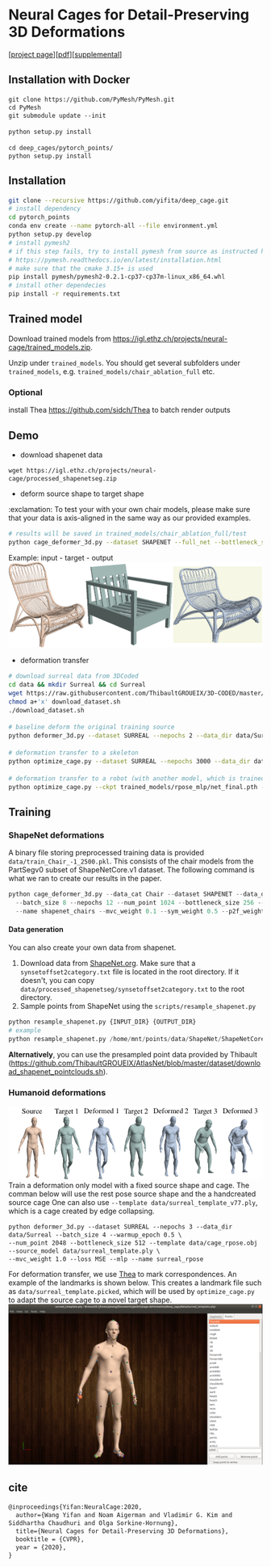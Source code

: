 # Neural Cages for Detail-Preserving 3D Deformations
[[project page][project-page]][[pdf][pdf]][[supplemental][supp-pdf]]

## Installation with Docker
```
git clone https://github.com/PyMesh/PyMesh.git
cd PyMesh
git submodule update --init

python setup.py install

cd deep_cages/pytorch_points/
python setup.py install

```
## Installation
```bash
git clone --recursive https://github.com/yifita/deep_cage.git
# install dependency
cd pytorch_points
conda env create --name pytorch-all --file environment.yml
python setup.py develop
# install pymesh2
# if this step fails, try to install pymesh from source as instructed here
# https://pymesh.readthedocs.io/en/latest/installation.html
# make sure that the cmake 3.15+ is used
pip install pymesh/pymesh2-0.2.1-cp37-cp37m-linux_x86_64.whl
# install other dependecies
pip install -r requirements.txt
```
## Trained model
Download trained models from https://igl.ethz.ch/projects/neural-cage/trained_models.zip.

Unzip under `trained_models`. You should get several subfolders under `trained_models`, e.g. `trained_models/chair_ablation_full` etc.

### Optional
install Thea https://github.com/sidch/Thea to batch render outputs

## Demo
- download shapenet data
```
wget https://igl.ethz.ch/projects/neural-cage/processed_shapenetseg.zip
```
- deform source shape to target shape
<p class="callout warning">:exclamation: To test your with your own chair models, please make sure that your data is axis-aligned in the same way as our provided examples. </p>

```bash
# results will be saved in trained_models/chair_ablation_full/test
python cage_deformer_3d.py --dataset SHAPENET --full_net --bottleneck_size 256 --n_fold 2 --ckpt trained_models/chair_ablation_full/net_final.pth --target_model data/shapenet_target/**/*.obj  --source_model data/elaborated_chairs/throne_no_base.obj data/elaborated_chairs/Chaise_longue_noir_House_Doctor.ply --subdir fancy_chairs --phase test --is_poly
```
Example: input - target - output
![chair-example](trained_models/chair_ablation_full/fancy_chairs/renders/montage/Chaise_longue_noir_House_Doctor-92373022868b812fe9aa238b4bc8322e_model.png)

- deformation transfer
```bash
# download surreal data from 3DCoded
cd data && mkdir Surreal && cd Surreal
wget https://raw.githubusercontent.com/ThibaultGROUEIX/3D-CODED/master/data/download_dataset.sh
chmod a+'x' download_dataset.sh
./download_dataset.sh

# baseline deform the original training source
python deformer_3d.py --dataset SURREAL --nepochs 2 --data_dir data/Surreal --batch_size 1 --num_point 6890 --bottleneck_size 1024 --template data/cage_tpose.ply --source_model data/surreal_template_tpose.ply  --ckpt trained_models/tpose_atlas_b1024/net_final.pth --phase test

# deformation transfer to a skeleton
python optimize_cage.py --dataset SURREAL --nepochs 3000 --data_dir data/Surreal --num_point 6890 --bottleneck_size 1024 --clap_weight 0.05 --template data/cage_tpose.ply --model data/fancy_humanoid/Skeleton/skeleton_tpose.obj --subdir skeleton --source_model data/surreal_template_tpose.ply --ckpt trained_model/tpose_atlas_b1024/net_final.pth --lr 0.005 --is_poly

# deformation transfer to a robot (with another model, which is trained using resting pose instead of the tpose)
python optimize_cage.py --ckpt trained_models/rpose_mlp/net_final.pth --nepochs 8000 --mlp --num_point 6890 --phase test --dataset SURREAL --data_dir data/Surreal --model data/fancy_humanoid/robot.obj --subdir robot --source_model data/surreal_template.ply --clap_weight 0.1 --lr 0.0005 --template data/surreal_template_v77.ply
```

## Training
### ShapeNet deformations
A binary file storing preprocessed training data is provided `data/train_Chair_-1_2500.pkl`. This consists of the chair models from the  PartSegv0 subset of ShapeNetCore.v1 dataset.
The following command is what we ran to create our results in the paper.
```python
python cage_deformer_3d.py --data_cat Chair --dataset SHAPENET --data_dir /kunal-data2/deep_cage/data \
  --batch_size 8 --nepochs 12 --num_point 1024 --bottleneck_size 256 --n_fold 2 --loss CD \
  --name shapenet_chairs --mvc_weight 0.1 --sym_weight 0.5 --p2f_weight 0.1 --snormal_weight 0.1 --full_net
```
#### Data generation
You can also create your own data from shapenet.

1. Download data from [ShapeNet.org](https://www.shapenet.org/). Make sure that a `synsetoffset2category.txt` file is located in the root directory. If it doesn't, you can copy `data/processed_shapenetseg/synsetoffset2category.txt` to the root directory.
2. Sample points from ShapeNet using the `scripts/resample_shapenet.py`
  ```python
  python resample_shapenet.py {INPUT_DIR} {OUTPUT_DIR}
  # example
  python resample_shapenet.py /home/mnt/points/data/ShapeNet/ShapeNetCore.v2/04530566 /home/mnt/points/data/ShapeNet/ShapeNetCore.v2.5000p/
  ```
**Alternatively**, you can use the presampled point data provided by Thibault (https://github.com/ThibaultGROUEIX/AtlasNet/blob/master/dataset/download_shapenet_pointclouds.sh).

### Humanoid deformations
![surreal_deform_test](trained_models/rpose_mlp/deform_test.png)
Train a deformation only model with a fixed source shape and cage.
The comman below will use the rest pose source shape and the a handcreated source cage
One can also use `--template data/surreal_template_v77.ply`, which is a cage created by edge collapsing.
```
python deformer_3d.py --dataset SURREAL --nepochs 3 --data_dir data/Surreal --batch_size 4 --warmup_epoch 0.5 \
--num_point 2048 --bottleneck_size 512 --template data/cage_rpose.obj --source_model data/surreal_template.ply \
--mvc_weight 1.0 --loss MSE --mlp --name surreal_rpose
```

For deformation transfer, we use [Thea](https://github.com/sidch/Thea) to mark correspondences. An example of the landmarks is shown below.
This creates a landmark file such as `data/surreal_template.picked`, which will be used by `optimize_cage.py` to adapt the source cage to a novel target shape.
![deformation_transfer_corres](trained_models/rpose_mlp/thea_corr_example.png)

[project-page]: https://yifita.github.io/publication/deep_cage/
[pdf]: https://igl.ethz.ch/projects/neural-cage/06035.pdf
[arxiv-pdf]: https://arxiv.org/pdf/1912.06395.pdf
[supp-pdf]: https://igl.ethz.ch/projects/neural-cage/06035-supp.pdf

## cite
```
@inproceedings{Yifan:NeuralCage:2020,
  author={Wang Yifan and Noam Aigerman and Vladimir G. Kim and Siddhartha Chaudhuri and Olga Sorkine-Hornung},
  title={Neural Cages for Detail-Preserving 3D Deformations},
  booktitle = {CVPR},
  year = {2020},
}
```

